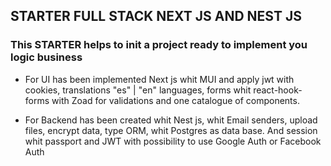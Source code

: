 ## STARTER FULL STACK NEXT JS AND NEST JS

### This STARTER helps to init a project ready to implement you logic business

- For UI has been implemented Next js whit MUI and apply jwt with cookies, translations "es" | "en" languages, forms whit react-hook-forms with Zoad for validations and one catalogue of components.

- For Backend has been created whit Nest js, whit Email senders, upload files, encrypt data, type ORM, whit Postgres as data base. And session whit passport and JWT with possibility to use Google Auth or Facebook Auth
